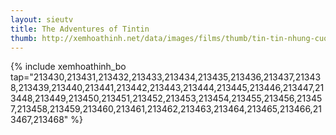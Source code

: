 ```yaml
---
layout: sieutv
title: The Adventures of Tintin
thumb: http://xemhoathinh.net/data/images/films/thumb/tin-tin-nhung-cuoc-phieu-luu-ky-thu-the-adventures-of-tintin-1991.jpg
---
```

{% include xemhoathinh_bo tap="213430,213431,213432,213433,213434,213435,213436,213437,213438,213439,213440,213441,213442,213443,213444,213445,213446,213447,213448,213449,213450,213451,213452,213453,213454,213455,213456,213457,213458,213459,213460,213461,213462,213463,213464,213465,213466,213467,213468" %} 
